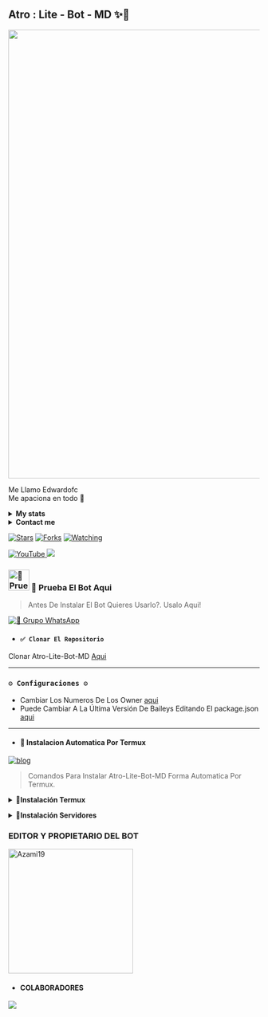 ## Atro : Lite - Bot - MD ✨🦉

<p align="center">
<img src="https://telegra.ph/file/d7e24ffa346e3ed2d0c37.jpg" alt="" width="900"/>
</p> 

Me Llamo Edwardofc
<br>
Me apaciona en todo 🫣
<br>

<!-- Stats -->
<details><summary><b>My stats</b></summary><br>

![](https://komarev.com/ghpvc/?username=zhwzein&color=000000)  
<img alt = "GitHub Stats" src="https://github-readme-stats.vercel.app/api?username=zhwzein&show_icons=true&hide=issues&icon_color=C9D1D9&hide_border=false&title_color=C9D1D9&text_color=8B948D&bg_color=0D1117&theme=dark">
[![GitHub Streak](http://github-readme-streak-stats.herokuapp.com?user=zhwzein&theme=dark)](https://git.io/streak-stats)  
</details>

<!-- Contact me -->
<details><summary><b>Contact me</b></summary><br>
  
  <a href="https://zenzapis.xyz/" target="_blank"><img src="https://i.ibb.co/PN3Xf0c/textprome-160c4ce97b249f.jpg" width="440"></a><br>  
  <div align="left">
       <a href="https://github.com/zhwzein/" target="_blank"><img src="https://shields.io/badge/zhwzein-111111.svg?&style=for-the-badge&logo=github"></a>  
       <a href="https://www.instagram.com/zhwzein/" target="_blank"><img src="https://shields.io/badge/zhwzein-111111.svg?&style=for-the-badge&logo=instagram"></a>  
       <a href="https://twitter.com/zhwzein/" target="_blank"><img src="https://shields.io/badge/zhwzein-111111.svg?&style=for-the-badge&logo=twitter"></a>  
       <a href="https://www.facebook.com/zhwzein.me/" target="_blank"><img src="https://shields.io/badge/zhwzein-111111.svg?&style=for-the-badge&logo=facebook"></a>  
  </div>


</details>

<a href="https://github.com/Edwardofc/Atro-Lite-Bot-MD"><img title="Stars" src="https://img.shields.io/github/stars/Edwardofc/atro-lite-Bot-MD?color=ff4500&style=flat-square" /></a>
<a href="https://github.com/zhwzein/Killua-Zoldyck/network/members"><img title="Forks" src="https://img.shields.io/github/forks/Edwardofc/Atro-Lite-Bot-MD?color=ff4500&style=flat-square" /></a>
<a href="https://github.com/zhwzein/Killua-Zoldyck/watchers"><img title="Watching" src="https://img.shields.io/github/watchers/edwardofc/Atro-Lite-Bot-MD?label=watchers&color=ff4500&style=flat-square" /></a> <br>


<a href="https://www.youtube.com/@EdwardDc">
<img src="https://img.shields.io/badge/YouTube-FF0000?style=for-the-badge&logo=youtube&logoColor=white" alt="YouTube">
</a>
<a href="https://instagram.com/edwarddc05">
<img src="https://img.shields.io/badge/Instagram-E4405F?style=for-the-badge&logo=instagram&logoColor=white">
</a>

### <img src="https://i.pinimg.com/originals/19/80/6e/19806e91932e6054965fc83b85241270.gif" alt="🎌 Prueba El Bot Aqui" width="42" height="42"> 🎌 Prueba El Bot Aqui

> Antes De Instalar El Bot Quieres Usarlo?. Usalo Aqui!

<a href="https://chat.whatsapp.com/IPXgNBsAyYD1XVKnRexkF5"><img alt="🦉 Grupo WhatsApp" src="https://img.shields.io/badge/Grupo-Atro🦉-25D366?style=for-the-badge&logo=whatsapp&logoColor=white"/></a>

- #### `✅ Clonar El Repositorio`
 Clonar Atro-Lite-Bot-MD [Aqui](https://github.com/Edwardofc/Atro-Lite-Bot-MD/fork)

***

### `⚙️ Configuraciones ⚙️`
- Cambiar Los Numeros De Los Owner [aqui](https://github.com/Edwardofc/Atro-Lite-Bot-MD/blob/main/config.js#L6)
- Puede Cambiar A La Última Versión De Baileys Editando El package.json [aqui](https://github.com/Edwardofc/Atro-Lite-Bot-MD/blob/main/package.json#L42)
***

- #### 🚩 Instalacion Automatica Por Termux
[![blog](https://img.shields.io/badge/Instalacion-Automatica-FF0000?style=for-the-badge&logo=youtube&logoColor=white)](https://youtu.be/smoWgg28wPk?si=ck-t9tvKrJQ0yZbS?feature=share)

> Comandos Para Instalar Atro-Lite-Bot-MD Forma Automatica Por Termux.

<!-- Instalación-->
<b><details><summary>🦉Instalación Termux</summary></b>  
 
```bash
termux-setup-storage
```
```bash
apt update -y && yes | apt upgrade && pkg install -y bash wget mpv && wget -O - https://raw.githubusercontent.com/Edwardofc/Atro-Lite-Bot-MD/master/atro.sh | bash
```

- #### 🦉📍 Instalacion Manual Por Termux

> Escribe Estos Comandos Uno Por Uno

```bash
termux-setup-storage
```

```bash
apt-get update -y && apt-get upgrade -y
```

```bash
pkg install -y git nodejs ffmpeg imagemagick && pkg install yarn
```

```bash
git clone https://github.com/Edwardofc/Atro-Lite-Bot-MD && cd Atro-Lite-bot-MD && yarn install && npm install
```

```bash
ls
```
```bash
npm update
```

```bash
npm start
```

- #### 🦉📍 Activar En Caso De Detenerse En Termux
> Escribe Estos Comandos Uno Por Uno
```bash
> cd
> cd Atro-Lite-bot-MD
> npm start
```

- #### 🦉📍 Obtener Otro Codigo Qr
> 𝙴𝚂𝙲𝚁𝙸𝙱𝙴 𝙴𝚂𝚃𝙾𝚂 𝙲𝙾𝙼𝙰𝙽𝙳𝙾𝚂 𝚄𝙽𝙾 𝙿𝙾𝚁 𝚄𝙽𝙾:
```bash
> cd Atro-Lite-bot-MD
> rm -rf sessions
> npm start
```

- #### 🦉🕕 Para Activar 24/7 (Termux)
> Este Comando Deve Ir En La Carpeta Atro-Lite-Bot-MD
```bash
> npm i -g pm2 && pm2 start index.js && pm2 save && pm2 logs
```
----
</details>

<b><details><summary>🦉Instalación Servidores</summary></b>

- ### 🦉📍 Instalacion Por Code Dpace

[`CREAR SERVIDOR`](https://github.com/codespaces/new?skip_quickstart=true&machine=basicLinux32gb&repo=674862525&ref=main&geo=UsEast)
***


- ### Activar En Replit

[![Run on Repl.it](https://repl.it/badge/github/Edwardofc/Atro-Lite-Bot-MD)](https://repl.it/github/Edwardofc/Atro-Lite-Bot-MD) 
----  

- ### Activar En Koyeb

[![Deploy to Koyeb](https://www.koyeb.com/static/images/deploy/button.svg)](https://app.koyeb.com/deploy?type=git&repository=https://github.com/Edwardofc/Atro-Lite-Bot-MD&branch=master&name=curiositybot)
----  
- ### Activar En Render

[![Deploy to Render](https://render.com/images/deploy-to-render-button.svg)](https://dashboard.render.com/blueprint/new?repo=https%3A%2F%2Fgithub.com%2FEdwardofc%Atro-Lite-Bot-MD) 
----  
- ### ☁️ Vortexus Cloud - Host
> Integra Atro-Lite-Bot-MD en un servicio de alojamiento 24/7 online 

<a href="https://vortexuscloud.com"><img src="https://telegra.ph/file/4bd3d8d14e5683073d4f3.jpg" height="125px"></a>
### vortexus cloud

- **Pagina Oficial De Vortexus:** [`Vortexuscloud`](https://vortexuscloud.com)
- **Crear cuenta en la Dashboard:** [`Dashboard`](https://youtu.be/JUg7DWUY6_Y?si=DHwk9dwjvWdPEIBJ)
- **Dashboard:** [`Dash`](https://dash.vortexuscloud.com)
- **Panel:** [`Aquí`](https://panel.vortexuscloud.com)
- **Contacto:** [`Aquí`](https://wa.me/258858119033) 
- **Canal de WhatsApp:** [`Aquí`](https://whatsapp.com/channel/0029Va8ZD6O3mFXxTPl1m13A)

- [x] **Configuración** <details><summary>**Ajustes del Servidor - Atro-Lite-Bot-MD**</summary><img src="https://telegra.ph/file/524ab6e15b912d9cdb777.jpg"></details>
------------------

- ### ☂️ Activar En Heroku ☂️
para usuarios del heroku

[![Deploy](https://www.herokucdn.com/deploy/button.svg)](https://heroku.com/deploy?template=https://github.com/Edwardofc/Atro-Lite-Bot-MD1)

#### Heroku Buildpack
| BuildPack | LINK |
|--------|--------|
| **FFMPEG** |[click](https://github.com/jonathanong/heroku-buildpack-ffmpeg-latest) |
| **IMAGEMAGICK** | [click](https://github.com/DuckyTeam/heroku-buildpack-imagemagick) |

***

</details>

### EDITOR Y PROPIETARIO DEL BOT
<a href="https://github.com/Edwardofc"><img src="https://github.com/Edwardofc.png" width="250" height="250" alt="Azami19"/></a>

- #### COLABORADORES 
<a href="https://github.com/AzamiJs/CuriosityBot-MD/graphs/contributors">
<img src="https://contrib.rocks/image?repo=AzamiJs/CuriosityBot-MD" /> 
</a>
